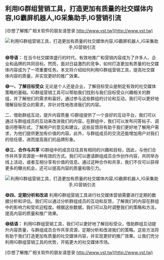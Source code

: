 ## **利用IG群组营销工具，打造更加有质量的社交媒体内容,IG霸屏机器人,IG采集助手,IG营销引流**

[😍想了解推广相关软件的朋友请登录 http://www.vst.tw](http://www.vst.tw)

 <center><img src="https://vst.tw/MP4/tuiguang/png/2.png" alt="利用IG群组营销工具，打造更加有质量的社交媒体内容,IG霸屏机器人,IG采集助手,IG营销引流"></center>

**😄导语：**
在当今社交媒体盛行的时代，有效地推广和营销内容成为了许多人、企业和品牌的共同目标。然而，面对日益激烈的竞争，如何打造更加有质量的社交媒体内容成为了一项重要任务。本文将介绍如何利用IG群组营销工具，提高社交媒体内容的质量，并实现更好的推广效果。

**😄一、了解目标受众**
无论是个人还是企业，了解目标受众是制定有效的社交媒体策略的基础。IG群组营销工具可以帮助我们找到与我们目标受众兴趣相关的群组，并了解他们的需求和喜好。通过参与这些群组的讨论和互动，我们可以更好地理解目标受众的需求，并针对性地改进我们的内容。

二、借助群组互动，提升内容质量
IG群组提供了一个良好的互动平台，我们可以通过与群组成员的互动来改进我们的内容。在群组中，我们可以发布问答帖子、调查问卷等形式，了解用户的意见和建议。这些反馈将有助于我们更好地了解用户需求，为他们提供更加有价值的内容。此外，与群组成员的交流还能增加用户对我们的信任感，进而提高我们的品牌形象。

**😄三、合作与共享**
IG群组中的成员往往具有相同的兴趣和目标，因此，与他们合作并共享资源是一种有效的方式。我们可以邀请群组成员合作创作内容，共同举办线上活动，或者互相分享有价值的信息。通过这种合作和共享，我们不仅可以获得更多的曝光机会，还可以提高内容的质量和吸引力。

 <center><img src="https://vst.tw/MP4/tuiguang/png/2.png" alt="利用IG群组营销工具，打造更加有质量的社交媒体内容,IG霸屏机器人,IG采集助手,IG营销引流"></center>

**😄四、定期分析和改进**
利用IG群组营销工具进行社交媒体营销需要进行定期的数据分析和评估。我们可以通过分析群组成员的互动和反馈，了解我们的内容在群组中的影响力和受欢迎程度。根据这些数据，我们可以及时调整我们的策略和方法，提高内容的质量和推广效果。

**😄结语：**
利用IG群组营销工具，我们可以更好地了解目标受众，借助群组互动提升内容质量，与群组成员合作共享资源，定期分析和改进我们的策略。这些方法将有助于我们打造更加有质量的社交媒体内容，并实现更好的推广效果。让我们充分利用IG群组营销工具的优势，开拓更大的社交媒体市场。

[😍想了解推广相关软件的朋友请登录 http://www.vst.tw](http://www.vst.tw)



